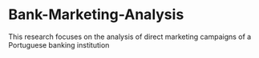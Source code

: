 # Bank-Marketing-Analysis
This research focuses on the analysis of direct marketing campaigns of a Portuguese banking institution
